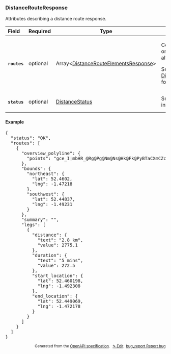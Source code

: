 <!--- This is a generated file, do not edit! -->
<!--- [START woosmap_http_schema_distancerouteresponse] -->
<h3 class="schema-object" id="DistanceRouteResponse">DistanceRouteResponse</h3>

Attributes describing a distance route response.

| Field                                                                                                      | Required | Type                                                                                                         | Description                                                                                                                                                                                                                                                  |
| :--------------------------------------------------------------------------------------------------------- | -------- | ------------------------------------------------------------------------------------------------------------ | ------------------------------------------------------------------------------------------------------------------------------------------------------------------------------------------------------------------------------------------------------------ |
| <h4 id="DistanceRouteResponse-routes" class="add-link schema-object-property-key"><code>routes</code></h4> | optional | Array&lt;[DistanceRouteElementsResponse](#DistanceRouteElementsResponse "DistanceRouteElementsResponse")&gt; | <div class="ref-property-description"><p>Contains an array of routes from origin to destination (only one if alternatives is not specified)</p><p>See <a href="#DistanceRouteElementsResponse">DistanceRouteElementsResponse</a> for more information.</div> |
| <h4 id="DistanceRouteResponse-status" class="add-link schema-object-property-key"><code>status</code></h4> | optional | [DistanceStatus](#DistanceStatus "DistanceStatus")                                                           | See [DistanceStatus](#DistanceStatus "DistanceStatus") for more information.                                                                                                                                                                                 |

<h4 class="schema-object-example" id="DistanceRouteResponse-example">Example</h4>

<pre class="notranslate lang-json prettyprint">{
  "status": "OK",
  "routes": [
    {
      "overview_polyline": {
        "points": "gce_I|mbHR_@Rg@Pg@Nm@Ns@Hk@Fk@PyBTaCXmCZcCd@qCLw@ViA\\}ADQ@K@O?S?[AUGUC[AW@WB[DUJ[Va@RMn@c@TKXGPANAN@t@NZD~AV`AL`ANTBfBV`@F|ATjFr@vEr@D@`@DF?`@BD?V@lEXx@Dv@D^B`@Db@BP@n@BJ@j@Bb@D\\BzAHFaDB}ABqA@}A@kA?k@?a@Ae@Ac@Ek@Ge@Km@Oo@Qm@Ok@Uk@Sg@Ui@[i@]g@]g@WYSUe@a@s@e@m@e@WYO[`@kCtAoKl@uFH}@Ls@r@yE`AyFBO"
      },
      "bounds": {
        "northeast": {
          "lat": 52.4602,
          "lng": -1.47218
        },
        "southwest": {
          "lat": 52.44837,
          "lng": -1.49231
        }
      },
      "summary": "",
      "legs": [
        {
          "distance": {
            "text": "2.8 km",
            "value": 2775.1
          },
          "duration": {
            "text": "5 mins",
            "value": 272.5
          },
          "start_location": {
            "lat": 52.460198,
            "lng": -1.492308
          },
          "end_location": {
            "lat": 52.449069,
            "lng": -1.472178
          }
        }
      ]
    }
  ]
}</pre>

<p style="text-align: right; font-size: smaller;">Generated from the <a data-label="openapi-github" href="https://github.com/woosmap/openapi-specification" title="Woosmap OpenAPI Specification" class="external">OpenAPI specification</a>.
<a data-label="openapi-github-woosmap-http-schema-distancerouteresponse" data-action="edit" style="margin-left: 5px;" href="https://github.com/woosmap/openapi-specification/blob/main/specification/schemas/DistanceRouteResponse.yml" title="Edit on GitHub">✎ Edit</a>
<a data-label="openapi-github-woosmap-http-schema-distancerouteresponse" data-action="bug" style="margin-left: 5px;" href="https://github.com/woosmap/openapi-specification/issues/new?assignees=&labels=type%3A+bug%2C+triage+me&template=bug_report.md&title=[schemas] Bug - DistanceRouteResponse" title="File bug for schemas on GitHub"><span class="material-icons">bug_report</span> Report bug</a>
</p>

<!--- [END woosmap_http_schema_distancerouteresponse] -->
